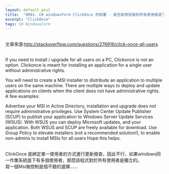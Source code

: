 ```yaml
---
layout: default_post
title:  "0001. C# windowsForm ClickOnce 的部署 - 是否能夠安裝到所有使用者底下?"
excerpt: "ClickOnce"
tags: C# WindowsForm
---
```

<div class="summary">
<br/>文章來源:<a href="http://stackoverflow.com/questions/276916/click-once-all-users">http://stackoverflow.com/questions/276916/click-once-all-users</a>
<br/>
</div>
<br/>
 
If you need to install / upgrade for all users on a PC, Clickonce is not an option. Clickonce is meant for installing an application for a single user without administrative rights.

You will need to create a MSI installer to distribute an application to multiple users on the same machine. There are multiple ways to deploy and update applications on clients when the client does not have administrative rights. A few examples:

Advertise your MSI in Active Directory, installation and upgrade does not require administrative privileges.
Use System Center Update Publisher (SCUP) to publish your application to Windows Server Update Services (WSUS). With WSUS you can deploy Microsoft updates, and your application. Both WSUS and SCUP are freely available for download.
Use Group Policy to elevate installers (not a recommended solution!), to enable non-admins to install MSIs for all users
Hope this helps.

<br/>ClickOnce 是綁定單一使用者的方式進行更新檢查，因此不行，如果windows同一作業系統底下有多個使用者，那麼該程式對於所有使用者是獨立的。
<br/>寫一個Msi做控制是個不錯的選擇......
